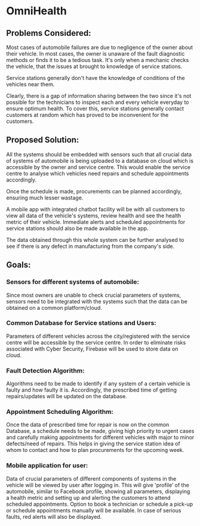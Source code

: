 # OmniHealth

## Problems Considered:
Most cases of automobile failures are due to negligence of the owner about their vehicle. In most cases, the owner is unaware of the fault diagnostic methods or finds it to be a tedious task. It's only when a mechanic checks the vehicle, that the issues at brought to knowledge of service stations.

Service stations generally  don't have the knowledge of conditions of the vehicles near them.

Clearly, there is a gap of information sharing between the two since it's not possible for the technicians to inspect each and every vehicle everyday to ensure optimum health. To cover this, service stations generally contact customers at random which has proved to be inconvenient for the customers.

## Proposed Solution:
All the systems should be embedded with sensors such that all crucial data of systems of automobile  is being uploaded to a database on cloud which is accessible by the owner and service centre. This would enable the service centre to analyse which vehicles need repairs and schedule appointments accordingly. 

Once the schedule is made, procurements can be planned accordingly, ensuring much lesser wastage. 

A mobile app with integrated chatbot facility will be with all customers to view all data of the vehicle's systems, review health and see the health metric of their vehicle. Immediate alerts and scheduled appointments for service stations should also be made available in the app. 

The data obtained through this whole system can be further analysed to see if there is any defect in manufacturing from the company's side. 

## Goals:
### Sensors for different systems of automobile: 
Since most owners are unable to check crucial parameters of systems, sensors need to be integrated with the systems such that the data can be obtained on a common platform/cloud.

### Common Database for Service stations and Users: 
Parameters of different vehicles across the city/registered with the service centre will be accessible by the service centre. In order to eliminate risks associated with Cyber Security, Firebase will be used to store data on cloud.

### Fault Detection Algorithm: 
Algorithms need to be made to identify if any system of a certain vehicle is faulty and how faulty it is. Accordingly, the prescribed time of getting repairs/updates will be updated on the database.

### Appointment Scheduling Algorithm: 
Once the data of prescribed time for repair is now on the common Database, a schedule needs to be made, giving high priority to urgent cases and carefully making appointments for different vehicles with major to minor defects/need of repairs. This helps in giving the service station idea of whom to contact and how to plan procurements for the upcoming week.

### Mobile application for user: 
Data of crucial parameters of different components of systems in the vehicle will be viewed by user after logging in. This will give 'profile’ of the automobile, similar to Facebook profile, showing all parameters, displaying a health metric and setting up and alerting the customers to  attend scheduled appointments. Option to book a technician or schedule a pick-up or schedule appointments manually will be available. In case of serious faults, red alerts will also be displayed.

